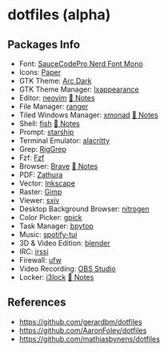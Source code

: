 # dotfiles (alpha)

## Packages Info

- Font: [SauceCodePro Nerd Font Mono](https://github.com/ryanoasis/nerd-fonts/tree/master/patched-fonts/SourceCodePro)
- Icons: [Paper](https://snwh.org/paper)
- GTK Theme: [Arc Dark](https://github.com/horst3180/Arc-theme)
- GTK Theme Manager: [lxappearance](https://wiki.lxde.org/es/LXAppearance)
- Editor: [neovim](https://neovim.io/) [:pencil: Notes](docs/neovim.md) 
- File Manager: [ranger](https://github.com/ranger/ranger)
- Tiled Windows Manager: [xmonad](https://xmonad.org/) [:pencil: Notes](docs/xmonad.md)
- Shell: [fish](https://www.gnu.org/software/bash/) [:pencil: Notes](docs/fish.md)
- Prompt: [starship](https://starship.rs/)
- Terminal Emulator: [alacritty](https://github.com/alacritty/alacritty)
- Grep: [RigGrep](https://github.com/BurntSushi/ripgrep)
- Fzf: [Fzf](https://github.com/junegunn/fzf)
- Browser: [Brave](https://brave.com/) [:pencil: Notes](docs/brave.md)
- PDF: [Zathura](https://en.wikipedia.org/wiki/Zathura_(document_viewer))
- Vector: [Inkscape](https://inkscape.org/es/)
- Raster: [Gimp](https://www.gimp.org/)
- Viewer: [sxiv](https://github.com/muennich/sxiv)
- Desktop Background Browser: [nitrogen](https://wiki.archlinux.org/index.php/Nitrogen)
- Color Picker: [gpick](https://github.com/thezbyg/gpick)
- Task Manager: [bpytop](https://github.com/aristocratos/bpytop)
- Music: [spotify-tui](https://github.com/Rigellute/spotify-tui)
- 3D & Video Edition: [blender](https://www.blender.org/)
- IRC: [irssi](https://irssi.org/)
- Firewall: [ufw](https://launchpad.net/ufw)
- Video Recording: [OBS Studio](https://obsproject.com/)
- Locker: [i3lock](https://i3wm.org/i3lock/) [:pencil: Notes](docs/locker.md)

## References

- https://github.com/gerardbm/dotfiles
- https://github.com/AaronFoley/dotfiles
- https://github.com/mathiasbynens/dotfiles
